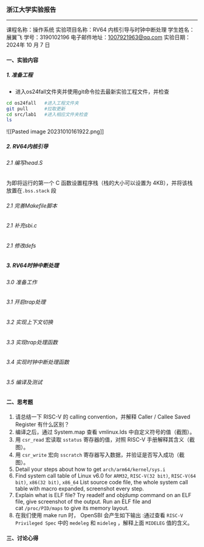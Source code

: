 ### 浙江大学实验报告
---
课程名称：操作系统
实验项目名称：RV64 内核引导与时钟中断处理
学生姓名：展翼飞  学号：3190102196
电子邮件地址：1007921963@qq.com
实验日期： 2024年 10 月 7 日

#### 一、实验内容

##### 1. 准备工程
* 进入os24fall文件夹并使用git命令拉去最新实验工程文件，并检查
```bash
cd os24fall   #进入工程文件夹
git pull      #拉取更新
cd src/lab1   #进入相应文件夹检查
ls
```
![[Pasted image 20231010161922.png]]

##### 2. RV64内核引导
###### 2.1 编写head.S
为即将运行的第一个 C 函数设置程序栈（栈的大小可以设置为 4KB），并将该栈放置在`.bss.stack` 段

###### 2.1 完善Makefile脚本

###### 2.1 补充sbi.c

###### 2.1 修改defs


##### 3. RV64时钟中断处理
###### 3.0 准备工作

###### 3.1 开启trap处理

###### 3.2 实现上下文切换

###### 3.3 实现trap处理函数

###### 3.4 实现时钟中断处理函数

###### 3.5 编译及测试

#### 二、思考题
1. 请总结一下 RISC-V 的 calling convention，并解释 Caller / Callee Saved Register 有什么区别？
2. 编译之后，通过 System.map 查看 vmlinux.lds 中自定义符号的值（截图）。
3. 用 `csr_read` 宏读取 `sstatus` 寄存器的值，对照 RISC-V 手册解释其含义（截图）。
4. 用 `csr_write` 宏向 `sscratch` 寄存器写入数据，并验证是否写入成功（截图）。
5. Detail your steps about how to get `arch/arm64/kernel/sys.i`  
6. Find system call table of Linux v6.0 for `ARM32`, `RISC-V(32 bit)`, `RISC-V(64 bit)`, `x86(32 bit)`, `x86_64` List source code file, the whole system call table with macro expanded, screenshot every step.
7. Explain what is ELF file? Try readelf and objdump command on an ELF file, give screenshot of the output. Run an ELF file and cat `/proc/PID/maps` to give its memory layout.
8. 在我们使用 make run 时， OpenSBI 会产生如下输出 :通过查看 `RISC-V Privileged Spec` 中的 `medeleg` 和 `mideleg` ，解释上面 `MIDELEG` 值的含义。

#### 三、讨论心得